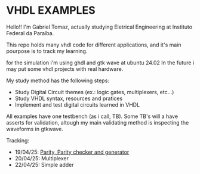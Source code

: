 # VHDL EXAMPLES

Hello!! I'm Gabriel Tomaz, actually studying Eletrical Engineering at Instituto Federal da Paraíba.

This repo holds many vhdl code for different applications, and it's main pourpose is to track my learning.

for the simulation i'm using ghdl and gtk wave at ubuntu 24.02
In the future i may put some vhdl projects with real hardware.

My study method has the following steps:
- Study Digital Circuit themes (ex.: logic gates, multiplexers, etc...)
- Study VHDL syntax, resources and pratices
- Implement and test digital circuits learned in VHDL 

All examples have one testbench (as i call, TB). Some TB's will a have asserts for validation, altough my main validating method is inspecting the waveforms in gtkwave.

Tracking:
- 19/04/25: [Parity, Parity checker and generator]()
- 20/04/25: Multiplexer
- 22/04/25: Simple adder

